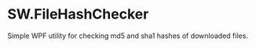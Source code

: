 SW.FileHashChecker
==================

Simple WPF utility for checking md5 and sha1 hashes of downloaded files.
